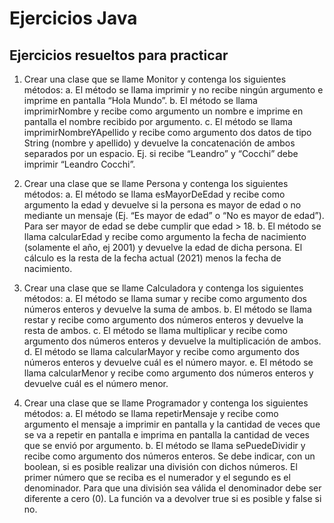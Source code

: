 # Ejercicios Java

## Ejercicios resueltos para practicar 

1.	Crear una clase que se llame Monitor y contenga los siguientes métodos:
a.	El método se llama imprimir y no recibe ningún argumento e imprime en pantalla “Hola Mundo”.
b.	El método se llama imprimirNombre y recibe como argumento un nombre e imprime en pantalla el nombre recibido por argumento.
c.	El método se llama imprimirNombreYApellido y recibe como argumento dos datos de tipo String (nombre y apellido) y devuelve la concatenación de ambos separados por un espacio. Ej. si recibe “Leandro” y “Cocchi” debe imprimir “Leandro Cocchi”.

2.	Crear una clase que se llame Persona y contenga los siguientes métodos:
a.	El método se llama esMayorDeEdad y recibe como argumento la edad y devuelve si la persona es mayor de edad o no mediante un mensaje (Ej. “Es mayor de edad” o “No es mayor de edad”). Para ser mayor de edad se debe cumplir que edad > 18.
b.	El método se llama calcularEdad y recibe como argumento la fecha de nacimiento (solamente el año, ej 2001) y devuelve la edad de dicha persona. El cálculo es la resta de la fecha actual (2021) menos la fecha de nacimiento.

3.	Crear una clase que se llame Calculadora y contenga los siguientes métodos:
a.	El método se llama sumar y recibe como argumento dos números enteros y devuelve la suma de ambos.
b.	El método se llama restar y recibe como argumento dos números enteros y devuelve la resta de ambos.
c.	El método se llama multiplicar y recibe como argumento dos números enteros y devuelve la multiplicación de ambos.
d.	El método se llama calcularMayor y recibe como argumento dos números enteros y devuelve cuál es el número mayor.
e.	El método se llama calcularMenor y recibe como argumento dos números enteros y devuelve cuál es el número menor.

4.	Crear una clase que se llame Programador y contenga los siguientes métodos:
a.	El método se llama repetirMensaje y recibe como argumento el mensaje a imprimir en pantalla y la cantidad de veces que se va a repetir en pantalla e imprima en pantalla la cantidad de veces que se envió por argumento.
b.	El método se llama sePuedeDividir y recibe como argumento dos números enteros. Se debe indicar, con un boolean, si es posible realizar una división con dichos números. El primer número que se reciba es el numerador y el segundo es el denominador. Para que una división sea válida el denominador debe ser diferente a cero (0). La función va a devolver true si es posible y false si no.





